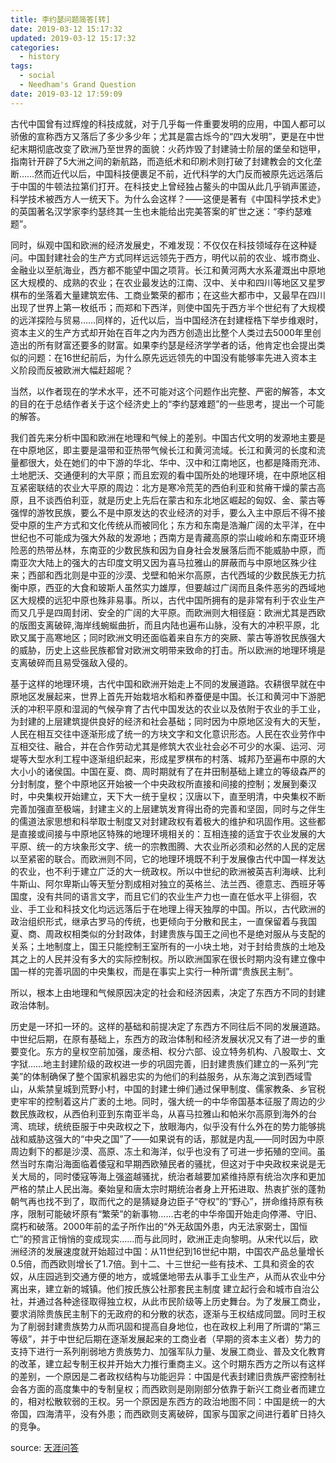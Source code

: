 ```yaml
---
title: 李约瑟问题简答[转]
date: 2019-03-12 15:17:32
updated: 2019-03-12 15:17:32
categories:
  - history
tags:
  - social
  - Needham's Grand Question
date: 2019-03-12 17:59:09
---
```


古代中国曾有过辉煌的科技成就，对于几乎每一件重要发明的应用，中国人都可以骄傲的宣称西方又落后了多少多少年；尤其是震古烁今的“四大发明”，更是在中世纪末期彻底改变了欧洲乃至世界的面貌：火药炸毁了封建骑士阶层的堡垒和铠甲，指南针开辟了5大洲之间的新航路，而造纸术和印刷术则打破了封建教会的文化垄断……然而近代以后，中国科技便裹足不前，近代科学的大门反而被原先远远落后于中国的牛顿法拉第们打开。在科技史上曾经独占鳌头的中国从此几乎销声匿迹，科学技术被西方人一统天下。为什么会这样？——这便是著有《中国科学技术史》的英国著名汉学家李约瑟终其一生也未能给出完美答案的旷世之迷：“李约瑟难题”。

<!-- more -->

​    同时，纵观中国和欧洲的经济发展史，不难发现：不仅仅在科技领域存在这种疑问。中国封建社会的生产方式同样远远领先于西方，明代以前的农业、城市商业、金融业以至航海业，西方都不能望中国之项背。长江和黄河两大水系灌溉出中原地区大规模的、成熟的农业；在农业最发达的江南、汉中、关中和四川等地区又星罗棋布的坐落着大量建筑宏伟、工商业繁荣的都市；在这些大都市中，又最早在四川出现了世界上第一枚纸币；而郑和下西洋，则使中国先于西方半个世纪有了大规模的远洋探险与贸易……同样的，近代以后，当中国经济在封建桎梏下举步维艰时，资本主义的生产方式却开始在百年之内为西方创造出比整个人类过去5000年里创造出的所有财富还要多的财富。如果李约瑟是经济学学者的话，他肯定也会提出类似的问题：在16世纪前后，为什么原先远远领先的中国没有能够率先进入资本主义阶段而反被欧洲大幅赶超呢？

​    当然，以作者现在的学术水平，还不可能对这个问题作出完整、严密的解答，本文的目的在于总结作者关于这个经济史上的“李约瑟难题”的一些思考，提出一个可能的解答。

​    我们首先来分析中国和欧洲在地理和气候上的差别。中国古代文明的发源地主要是在中原地区，即主要是温带和亚热带气候长江和黄河流域。长江和黄河的长度和流量都很大，处在她们的中下游的华北、华中、汉中和江南地区，也都是降雨充沛、土地肥沃、交通便利的大平原；而且宏观的看中国所处的地理环境，在中原地区相互紧密联结的农业大平原的周边：北方是寒冷荒芜的西伯利亚和贫瘠干燥的蒙古高原，且不谈西伯利亚，就是历史上先后在蒙古和东北地区崛起的匈奴、金、蒙古等强悍的游牧民族，要么不是中原发达的农业经济的对手，要么入主中原后不得不接受中原的生产方式和文化传统从而被同化；东方和东南是浩瀚广阔的太平洋，在中世纪也不可能成为强大外敌的发源地；西南方是青藏高原的崇山峻岭和东南亚环境险恶的热带丛林，东南亚的少数民族和因为自身社会发展落后而不能威胁中原，而南亚次大陆上的强大的古印度文明又因为喜马拉雅山的屏蔽而与中原地区殊少往来；西部和西北则是中亚的沙漠、戈壁和帕米尔高原，古代西域的少数民族无力抗衡中原，西亚的大食和玻斯人虽然实力雄厚，但要越过广阔而且条件恶劣的西域地区大规模的远犯中原也殊非易事。所以，古代中国所拥有的是非常有利于农业生产而又几乎是四周封闭、安全的广阔的大平原。而欧洲则大相径庭：欧洲尤其是西欧的版图支离破碎,海岸线蜿蜒曲折，而且内陆也遍布山脉，没有大的冲积平原，北欧又属于高寒地区；同时欧洲文明还面临着来自东方的突厥、蒙古等游牧民族强大的威胁，历史上这些民族都曾对欧洲文明带来致命的打击。所以欧洲的地理环境是支离破碎而且易受强敌入侵的。

​    基于这样的地理环境，古代中国和欧洲开始走上不同的发展道路。农耕很早就在中原地区发展起来，世界上首先开始栽培水稻和养蚕便是中国。长江和黄河中下游肥沃的冲积平原和湿润的气候孕育了古代中国发达的农业以及依附于农业的手工业，为封建的上层建筑提供良好的经济和社会基础；同时因为中原地区没有大的天堑，人民在相互交往中逐渐形成了统一的方块文字和文化意识形态。人民在农业劳作中互相交往、融合，并在合作劳动尤其是修筑大农业社会必不可少的水渠、运河、河堤等大型水利工程中逐渐组织起来，形成星罗棋布的村落、城邦乃至遍布中原的大大小小的诸侯国。中国在夏、商、周时期就有了在井田制基础上建立的等级森严的分封制度，整个中原地区开始被一个中央政权所直接和间接的控制；发展到秦汉时，中央集权开始建立，天下大一统于皇权；汉唐以下，直至明清，中央集权不断完善加强直至极端，封建主义的上层建筑发育得出奇的完善和坚固，同时与之伴生的儒道法家思想和科举取士制度又对封建政权有着极大的维护和巩固作用。这些都是直接或间接与中原地区特殊的地理环境相关的：互相连接的适宜于农业发展的大平原、统一的方块象形文字、统一的宗教图腾、大农业所必须和必然的人民的定居以至紧密的联合。而欧洲则不同，它的地理环境既不利于发展像古代中国一样发达的农业，也不利于建立广泛的大一统政权。所以中世纪的欧洲被英吉利海峡、比利牛斯山、阿尔卑斯山等天堑分割成相对独立的英格兰、法兰西、德意志、西班牙等国度，没有共同的语言文字，而且它们的农业生产力也一直在低水平上徘徊，农业、手工业和科技文化均远远落后于在地理上得天独厚的中国。所以，古代欧洲的政治组织形式，继承古罗马的传统，也更倾向于分散和民主，一直保留着与我国夏、商、周政权相类似的分封政体，封建贵族与国王之间也不是绝对服从与支配的关系；土地制度上，国王只能控制王室所有的一小块土地，对于封给贵族的土地及其之上的人民并没有多大的实际控制权。所以欧洲国家在很长时期内没有建立像中国一样的完善巩固的中央集权，而是在事实上实行一种所谓“贵族民主制”。

​    所以，根本上由地理和气候原因决定的社会和经济因素，决定了东西方不同的封建政治体制。

​    历史是一环扣一环的。这样的基础和前提决定了东西方不同往后不同的发展道路。中世纪后期，在原有基础上，东西方的政治体制和经济发展状况又有了进一步的重要变化。东方的皇权空前加强，废丞相、权分六部、设立特务机构、八股取士、文字狱……地主封建阶级的政权进一步的巩固完善，旧封建贵族们建立的一系列“完美”的体制确保了整个国家机器忠实的为他们的利益服务，从东海之滨到西域雪山，从紫禁皇城到荒野小村，中国的封建士绅们通过保甲制度、儒家教条、乡官税吏牢牢的控制着这片广袤的土地。同时，强大统一的中华帝国基本征服了周边的少数民族政权，从西伯利亚到东南亚半岛，从喜马拉雅山和帕米尔高原到海外的台湾、琉球，统统臣服于中央政权之下，放眼海内，似乎没有什么外在的势力能够挑战和威胁这强大的“中央之国”了——如果说有的话，那就是内乱——同时因为中原周边剩下的都是沙漠、高原、冻土和海洋，似乎也没有了可进一步拓殖的空间。虽然当时东南沿海面临着倭寇和早期西欧殖民者的骚扰，但这对于中央政权来说是无关大局的，同时倭寇等海上强盗越骚扰，统治者越要加紧维持原有统治次序和更加严格的禁止人民出海。秦始皇和唐太宗时期统治者身上开拓进取、热衷扩张的蓬勃朝气再也找不到了，取而代之的是猜疑身边臣子“夺权”的“野心”，拼命维持原有秩序，限制可能破坏原有“繁荣”的新事物……古老的中华帝国开始走向停滞、守旧、腐朽和破落。2000年前的孟子所作出的“外无敌国外患，内无法家弼士，国恒亡”的预言正悄悄的变成现实……而与此同时，欧洲正走向黎明。从宋代以后，欧洲经济的发展速度就开始超过中国：从11世纪到16世纪中期，中国农产品总量增长0.5倍，而西欧则增长了1.7倍。到十二、十三世纪一些有技术、工具和资金的农奴，从庄园逃到交通方便的地方，或城堡地带去从事手工业生产，从而从农业中分离出来，建立新的城镇。他们按氏族公社那套民主制度 建立起行会和城市自治公社，并通过各种途径取得独立权，从此市民阶级等上历史舞台。为了发展工商业，要求消除贵族民主制下的无政府的和分散的状态，逐渐与王权结成同盟。同时王权为了削弱封建贵族势力从而巩固和提高自身地位，也在政权上利用了所谓的“第三等级”，并于中世纪后期在逐渐发展起来的工商业者（早期的资本主义者）势力的支持下进行一系列削弱地方贵族势力、加强军队力量、发展工商业、普及文化教育的改革，建立起专制王权并开始大力推行重商主义。这个时期东西方之所以有这样的差别，一个原因是二者政权结构与功能迥异：中国是代表封建旧贵族严密控制社会各方面的高度集中的专制皇权；而西欧则是刚刚部分依靠于新兴工商业者而建立的，相对松散软弱的王权。另一个原因是东西方的政治地图不同：中国是统一的大帝国，四海清平，没有外患；而西欧则支离破碎，国家与国家之间进行着旷日持久的竞争。 

source: [天涯问答](http://wenda.tianya.cn/question/5265461d61c782ee) 

